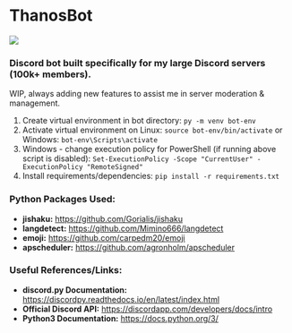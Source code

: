 # ThanosBot
![](https://i.imgur.com/HmZ1tqB.png)

### Discord bot built specifically for my large Discord servers (100k+ members).
WIP, always adding new features to assist me in server moderation & management. 

1) Create virtual environment in bot directory: `py -m venv bot-env`
2) Activate virtual environment on Linux: `source bot-env/bin/activate` or Windows: `bot-env\Scripts\activate`
3) Windows - change execution policy for PowerShell (if running above script is disabled): `Set-ExecutionPolicy -Scope "CurrentUser" -ExecutionPolicy "RemoteSigned"`
4) Install requirements/dependencies: `pip install -r requirements.txt`

### Python Packages Used:
- **jishaku:** https://github.com/Gorialis/jishaku 
- **langdetect:** https://github.com/Mimino666/langdetect 
- **emoji:** https://github.com/carpedm20/emoji
- **apscheduler:** https://github.com/agronholm/apscheduler

### Useful References/Links:
- **discord.py Documentation:** https://discordpy.readthedocs.io/en/latest/index.html  
- **Official Discord API:** https://discordapp.com/developers/docs/intro  
- **Python3 Documentation:** https://docs.python.org/3/

